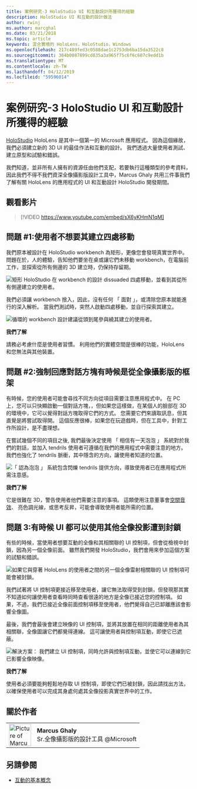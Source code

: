 ```yaml
---
title: 案例研究-3 HoloStudio UI 和互動設計所獲得的經驗
description: HoloStudio UI 和互動的設計做法
author: rwinj
ms.author: marcghal
ms.date: 03/21/2018
ms.topic: article
keywords: 混合實境的 HoloLens，HoloStudio，Windows
ms.openlocfilehash: 217c489fed3c0588dae1c2753db6ba15da3522c8
ms.sourcegitcommit: 384b0087899cd835a3a965f75c6f6c607c9edd1b
ms.translationtype: MT
ms.contentlocale: zh-TW
ms.lasthandoff: 04/12/2019
ms.locfileid: "59596014"
---
```

# <a name="case-study---3-holostudio-ui-and-interaction-design-learnings"></a>案例研究-3 HoloStudio UI 和互動設計所獲得的經驗

[HoloStudio](https://www.youtube.com/watch?v=BRIJG0x_We8) HoloLens 是其中一個第一的 Microsoft 應用程式。 因為這個緣故，我們必須建立新的 3D UI 的最佳作法和互動的設計。 我們透過大量使用者測試、 建立原型和試驗和錯誤。

我們知道，並非所有人擁有的資源任由他們支配，若要執行這種類型的參考資料，因此我們不得不我們資深全像攝影版設計工具中，Marcus Ghaly 共用三件事我們了解有關 HoloLens 的應用程式的 UI 和互動設計 HoloStudio 開發期間。

## <a name="watch-the-video"></a>觀看影片

>[!VIDEO https://www.youtube.com/embed/sX6yKHmN1qM]

## <a name="problem-1-people-didnt-want-to-move-around-their-creations"></a>問題 #1:使用者不想要其建立四處移動

我們原本被設計在 HoloStudio workbench 為矩形，更像您會發現真實世界中。 問題在於，人的體驗，告知他們要坐在桌或讓它們未移動 workbench，在電腦前工作，並探索從所有側邊的 3D 建立時，仍保持存留期。

![矩形 HoloStudio 在 workbench 的設計 dissuaded 四處移動，並看到其從所有側邊建立的使用者。](images/rectangular-workbench-500px.jpg)

我們必須讓 workbench 捨入，因此，沒有任何 「 面對 」，或清除您原本就能進行的深入解析。 當我們測試時，突然人啟動四處移動，並自行探索其建立。

![循環的 workbench 設計建議從頭到尾參與繞其建立的使用者。](images/circular-workbench-500px.jpg)

**我們了解**

請務必考慮什麼是使用者習慣。 利用他們的實體空間是很棒的功能，HoloLens 和您無法與其他裝置。

## <a name="problem-2-modal-dialogs-are-sometimes-out-of-the-holographic-frame"></a>問題 #2:強制回應對話方塊有時候是從全像攝影版的框架

有時候，您的使用者可能會尋找不同方向從項目需要注意應用程式中。 在 PC 上，您可以只快顯啟動一個對話方塊，，但如果您這樣做，在某個人的臉部在 3D 的環境中，它可以覺得對話方塊取得它們的方式。 您需要它們來讀取訊息，但其直覺是將嘗試取得開。 這個反應很棒，如果您在玩遊戲時，但在工具中，針對工作所設計，是不盡理想。

在嘗試幾個不同的項目之後, 我們最後決定使用 「 相信有一天泡泡 」 系統對於我們的對話，並加入 tendrils 使用者可遵循在我們的應用程式中需要注意的地方。 我們也強化了 tendrils 脈衝，其中隱含的方向，讓使用者知道的位置。

![「 認為泡泡 」 系統包含閃爍 tendrils 提供方向，導致使用者已在應用程式所需注意感。](images/thought-bubble-500px.jpg)

**我們了解**

它是很難在 3D，警告使用者他們需要注意的事項。 這類使用注意董事會[空間音效](spatial-sound.md)、 亮色調光線，或思考反昇，可能會導致使用者能所需的位置。

## <a name="problem-3-sometimes-ui-can-get-blocked-by-other-holograms"></a>問題 3:有時候 UI 都可以使用其他全像投影遭到封鎖

有些的時候，當使用者想要互動的全像和其相關聯的 UI 控制項，但會從檢視中封鎖，因為另一個全像前面。 雖然我們開發 HoloStudio，我們會用來參加這個方案的試驗和錯誤。

![如果它與穿著 HoloLens 的使用者之間的另一個全像雷射相關聯的 UI 控制項可能會被封鎖。](images/ui-blocked-500px.jpg)

我們試著將 UI 控制項更接近移至使用者，讓它無法取得受到封鎖，但發現那其實不知道如何讓使用者查看時同時查看很遠的地方是全像已接近您的控制項。 如果，不過，我們已接近全像前面控制項移至使用者，他們覺得自己已卸離應該會影響全像圖。

最後，我們會最後會建立映像的 UI 控制項，並將其放置在相同的距離使用者為其相關聯，全像圖讓它們都覺得連線。 這可讓使用者與控制項互動，即使它已遮蔽。

![解決方案： 我們建立 UI 控制項，同時允許與控制項互動，並使它可以連線到它已影響全像映像。](images/ghosting-ui-500px.jpg)

**我們了解**

使用者必須要能夠輕鬆地存取 UI 控制項，即使它們已被封鎖，因此請找出方法，以確保使用者可以完成其身處何處其全像投影真實世界中的工作。

## <a name="about-the-author"></a>關於作者

<table style="border-collapse:collapse">
<tr>
<td style="border-style: none" width="60"><img alt="Picture of Marcus Ghaly" width="60" height="60" src="images/marcus-ghaly-200px.jpg"></td>
<td style="border-style: none"><b>Marcus Ghaly</b><br>Sr.全像攝影版的設計工具 @Microsoft</td>
</tr>
</table>

## <a name="see-also"></a>另請參閱
* [互動的基本概念](interaction-fundamentals.md)

 
